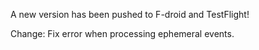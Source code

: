 A new version has been pushed to F-droid and TestFlight!

Change: Fix error when processing ephemeral events.